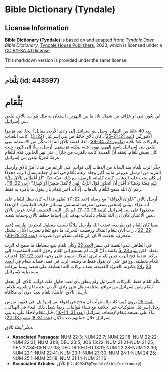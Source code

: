 # Bible Dictionary (Tyndale)

## License Information

**Bible Dictionary (Tyndale)** is based on and adapted from: _Tyndale Open Bible Dictionary_, [Tyndale House Publishers](https://tyndaleopenresources.com/), 2023, which is licensed under a [CC BY-SA 4.0 license](https://creativecommons.org/licenses/by-sa/4.0/legalcode.en).

This markdown version is provided under the same license.



--------------------------------

## بَلْعَام (id: 443597)

بَلْعَام
========

ابن بَعُور، نبي أو عرَّاف من شمال بلاد ما بين النهرين، استعان به ملك مُوآب، بَالَاق، ليلعن بني إسرائيل.

بعد 40 عامًا من التيهان، وصل بنو إسرائيل إلى وادي الأردن مقابل أريحا. لقد هزموا الْأَمُورِيِّين ([عدد 21: 21–25](https://ref.ly/Num21:21-Num21:25)). كان بَالَاق خائفًا من بني إسرائيل ([22: 3](https://ref.ly/Num22:3)). كانت اللعنات والبركات تُعَدّ باقية ([تكوين 27: 34–38](https://ref.ly/Gen27:34-Gen27:38)). لذا، اعتقد بَالَاق أنه إذا تمكَّن من الاستعانة بنبي ليلعن بني إسرائيل باسم إلههم، يهوه، فإنه يمكنه هزيمتهم. أرسل رسلًا إلى فَتُور، حيث كان يعيش بَلْعَام. يُعتقد أنَّ المدينة كانت بالقرب من حَارَان على نهر الخابور. قدَّم لبَلْعَام عرضًا مُغريًا ليلعن بني إسرائيل.

حذَّر الرب بَلْعَام منذ البداية من الذهاب إلى مُوآب. على الرغم من هذا، أصرّ بَالَاق وأرسل المزيد من الرسل بعروض مالية أكبر وجاه. رغبة بَلْعَام في المال جعلته يسأل الرب مجددًا إن كان يجب عليه الذهاب. كانت كلماته للرسل، مع ذلك، تقيّة جدًا: "لَوْ أَعْطَانِي بَالَاقُ مِلْءَ بَيْتِهِ فِضَّةً وَذَهَبًا لَا أَقْدِرُ أَنْ أَتَجَاوَزَ قَوْلَ ٱلرَّبِّ إِلَهِي لِأَعْمَلَ صَغِيرًا أَوْ كَبِيرًا." ([عدد 22: 18](https://ref.ly/Num22:18)). رغم أنَّ الله سمح لبَلْعَام بالذهاب، إلّا أنه أخبر بَلعَام بأن يقول ما يأمره به فقط.

أرسل بَالَاق "حُلْوَان ٱلْعِرَافَة" مع رسله ([عدد 22: 7](https://ref.ly/Num22:7)). يُظهر هذا أنه كان ينظر لبَلعَام على أنه عرَّاف وثني (شخص يسعى لمعرفة المستقبل بوسائل خارقة للطبيعة). كان هذا محظورًا على بني إسرائيل ([تثنية 18: 10–11](https://ref.ly/Deut18:10-Deut18:11)). لم يكن النبي الحقيقي ليأخذ عرض بَالَاق بعين الاعتبار. كان إذن الله لبَلعَام بالذهاب يهدف إلى إحباط خطط بَالَاق وحماية شعبه.

بينما كان بَلعَام في طريقه، غضب الله وأرسل ملاكًا بسيف مسلول ليعترض طريقه ([عدد 22: 22](https://ref.ly/Num22:22)). رأت أتان بَلعَام الملاك ورفضت التحرك، ما دفع بَلعَام لضرب الأتان. بشكل معجزي، تحدثت الأتان إلى بَلعَام، تشكو من الضربات ([عدد 22: 28–30](https://ref.ly/Num22:28-Num22:30)).

في الظاهر، تبدو القصة في سفر [العدد 22](https://ref.ly/Num22:1-Num22:41) وكأن بَلعَام يتبع ببساطة ما سمح له الرب بفعله. لكن [تثنية 23: 5](https://ref.ly/Deut23:5) يكشف أنَّ الرب لم يستمع إلى بَلعَام وحوَّل اللعنة المقصودة إلى بركة. عندما فتح الرب عيني بَلعَام ليرى الملاك، سقط على وجهه ([عدد 22: 31](https://ref.ly/Num22:31)). اعترف بَلعَام بخطيته، ووافق على أن يقول فقط ما وضعه الرب في فمه. قصائد بَلعَام في [العدد 23](https://ref.ly/Num23:1-Num23:30) و[24](https://ref.ly/Num24:1-Num24:25) مكتوبة بالعبريّة القديمة. تصف بركات الله السابقة على شعبه وتتنبأ ببركات مستقبلية لإسرائيل.

تكلَّم بَلعَام فقط بالبركات لإسرائيل ولم ينطق بأي لعنة. حاول ملك مُوآب، بَالَاق، أن يجعل بَلعَام يلعن إسرائيل من مواقع مختلفة تطل على وادي الأردن. عندما لم يلعنهم بَلعَام، أرسل بَالَاق، غاضبًا، بَلعَام بعيدًا دون أي مكافأة.

[العدد 25](https://ref.ly/Num25:1-Num25:18) يروي كيف كاد ملك مُوآب أن ينجح في إغواء بني إسرائيل. في فَغُور، مارس رجال إسرائيل سلوكيات غير أخلاقية مع نساء مُوآبيات، ربما شمل ذلك البغاء في الهياكل، بناءً على نصيحة بَلعَام لإضعاف إسرائيل ([عدد 31: 14–16](https://ref.ly/Num31:14-Num31:16)). قُتل بَلعَام لاحقًا على يد بني إسرائيل خلال حملتهم ضد مِدْيَان ([عدد 31: 8؛](https://ref.ly/Num31:8) [يشوع 13: 22](https://ref.ly/Josh13:22)).

*انظر أيضًا* بَالَاق.

* **Associated Passages:** NUM 22:3; NUM 22:7; NUM 22:18; NUM 22:22; NUM 22:31; NUM 31:8; DEU 23:5; JOS 13:22; NUM 21:21–NUM 21:25; GEN 27:34–GEN 27:38; DEU 18:10–DEU 18:11; NUM 22:28–NUM 22:30; NUM 22:1–NUM 22:41; NUM 23:1–NUM 23:30; NUM 24:1–NUM 24:25; NUM 25:1–NUM 25:18; NUM 31:14–NUM 31:16
* **Associated Articles:** بَالَاق (ID: `490247@TyndaleBibleDictionary`)

